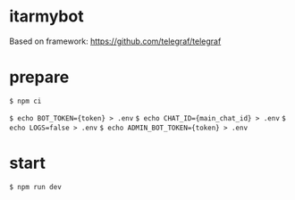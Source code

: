 # itarmybot

Based on framework:
https://github.com/telegraf/telegraf

# prepare

`$ npm ci`

`$ echo BOT_TOKEN={token} > .env`
`$ echo CHAT_ID={main_chat_id} > .env`
`$ echo LOGS=false > .env`
`$ echo ADMIN_BOT_TOKEN={token} > .env`

# start

`$ npm run dev`
